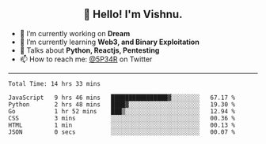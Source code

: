 <h2 align="center">👋 Hello! I'm Vishnu.</h2>


- 🔭 I’m currently working on **Dream**
- 🌱 I’m currently learning **Web3, and Binary Exploitation**
- 💬 Talks about **Python, Reactjs, Pentesting**
- 📫 How to reach me: [@5P34R](https://twitter.com/Vishnu27302693) on Twitter

---
<!--START_SECTION:waka-->

```text
Total Time: 14 hrs 33 mins

JavaScript   9 hrs 46 mins   ████████████████▓░░░░░░░░   67.17 %
Python       2 hrs 48 mins   ████▓░░░░░░░░░░░░░░░░░░░░   19.30 %
Go           1 hr 52 mins    ███▒░░░░░░░░░░░░░░░░░░░░░   12.94 %
CSS          3 mins          ░░░░░░░░░░░░░░░░░░░░░░░░░   00.36 %
HTML         1 min           ░░░░░░░░░░░░░░░░░░░░░░░░░   00.13 %
JSON         0 secs          ░░░░░░░░░░░░░░░░░░░░░░░░░   00.07 %
```

<!--END_SECTION:waka-->
